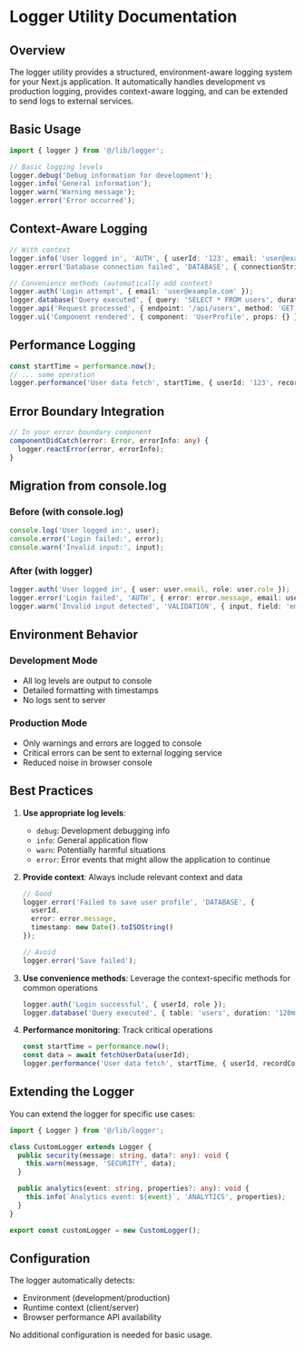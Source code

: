 # Logger Utility Documentation

## Overview

The logger utility provides a structured, environment-aware logging system for your Next.js application. It automatically handles development vs production logging, provides context-aware logging, and can be extended to send logs to external services.

## Basic Usage

```typescript
import { logger } from '@/lib/logger';

// Basic logging levels
logger.debug('Debug information for development');
logger.info('General information');
logger.warn('Warning message');
logger.error('Error occurred');
```

## Context-Aware Logging

```typescript
// With context
logger.info('User logged in', 'AUTH', { userId: '123', email: 'user@example.com' });
logger.error('Database connection failed', 'DATABASE', { connectionString: 'masked' });

// Convenience methods (automatically add context)
logger.auth('Login attempt', { email: 'user@example.com' });
logger.database('Query executed', { query: 'SELECT * FROM users', duration: '150ms' });
logger.api('Request processed', { endpoint: '/api/users', method: 'GET', status: 200 });
logger.ui('Component rendered', { component: 'UserProfile', props: {} });
```

## Performance Logging

```typescript
const startTime = performance.now();
// ... some operation
logger.performance('User data fetch', startTime, { userId: '123', recordCount: 50 });
```

## Error Boundary Integration

```typescript
// In your error boundary component
componentDidCatch(error: Error, errorInfo: any) {
  logger.reactError(error, errorInfo);
}
```

## Migration from console.log

### Before (with console.log)
```typescript
console.log('User logged in:', user);
console.error('Login failed:', error);
console.warn('Invalid input:', input);
```

### After (with logger)
```typescript
logger.auth('User logged in', { user: user.email, role: user.role });
logger.error('Login failed', 'AUTH', { error: error.message, email: user.email });
logger.warn('Invalid input detected', 'VALIDATION', { input, field: 'email' });
```

## Environment Behavior

### Development Mode
- All log levels are output to console
- Detailed formatting with timestamps
- No logs sent to server

### Production Mode
- Only warnings and errors are logged to console
- Critical errors can be sent to external logging service
- Reduced noise in browser console

## Best Practices

1. **Use appropriate log levels**:
   - `debug`: Development debugging info
   - `info`: General application flow
   - `warn`: Potentially harmful situations
   - `error`: Error events that might allow the application to continue

2. **Provide context**: Always include relevant context and data
   ```typescript
   // Good
   logger.error('Failed to save user profile', 'DATABASE', {
     userId,
     error: error.message,
     timestamp: new Date().toISOString()
   });

   // Avoid
   logger.error('Save failed');
   ```

3. **Use convenience methods**: Leverage the context-specific methods for common operations
   ```typescript
   logger.auth('Login successful', { userId, role });
   logger.database('Query executed', { table: 'users', duration: '120ms' });
   ```

4. **Performance monitoring**: Track critical operations
   ```typescript
   const startTime = performance.now();
   const data = await fetchUserData(userId);
   logger.performance('User data fetch', startTime, { userId, recordCount: data.length });
   ```

## Extending the Logger

You can extend the logger for specific use cases:

```typescript
import { Logger } from '@/lib/logger';

class CustomLogger extends Logger {
  public security(message: string, data?: any): void {
    this.warn(message, 'SECURITY', data);
  }

  public analytics(event: string, properties?: any): void {
    this.info(`Analytics event: ${event}`, 'ANALYTICS', properties);
  }
}

export const customLogger = new CustomLogger();
```

## Configuration

The logger automatically detects:
- Environment (development/production)
- Runtime context (client/server)
- Browser performance API availability

No additional configuration is needed for basic usage.
